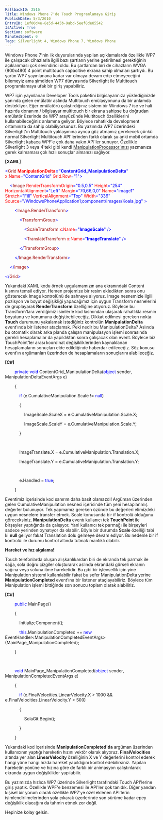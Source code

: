 ```yaml
---
FallbackID: 2516
Title: Windows Phone 7'de Touch Programlamaya Giriş
PublishDate: 5/3/2010
EntryID: 1ef00d4e-8e5d-445b-9abd-5eef8de85542
IsActive: True
Section: software
MinutesSpent: 0
Tags: Silverlight 4, Windows Phone 7, Windows Phone
---
```

Windows Phone 7'nin ilk duyurularında yapılan açıklamalarda özellikle
WP7 ile çalışacak cihazlarla ilgili bazı şartların yerine getirilmesi
gerektiğinin açıklanması çok sevindirici oldu. Bu şartlardan biri de
cihazların WVGA (800x480) 4 point multitouch capacitive ekrana sahip
olmaları şartıydı. Bu şartın WP7 yayınlanana kadar var olmaya devam edip
etmeyeceğini bilemeyiz ama şimdiden WP7 dünyasında Silverlight ile
Multitouch programlamaya ufak bir giriş yapabiliriz.

WP7 için yayınlanan Developer Tools paketini bilgisayarınıza
yüklediğinizde yanında gelen emülatör aslında Multitouch emülasyonunu da
bir anlamda destekliyor. Eğer emülatörü çalıştırdığınız sistem bir
Windows 7 ise ve hali hazırda donanım / bilgisayar multitouch bir ekrana
sahipse bu doğrudan emülatör üzerinde de WP7 arayüzünde Multitouch
özelliklerini kullanabileceğiniz anlamına geliyor. Böylece rahatlıkla
development ortamınıza da sahip olabiliyorsunuz. Bu yazımıda WP7
üzerindeki Silverlight'ın Multitouch yaklaşımına ayrıca göz atmamız
gerekecek çünkü normal Silverlight Multitouch API'lerinden farklı olarak
şu anki mobil ortamda Silverlight kabaca WPF'e çok daha yakın API'ler
sunuyor. Özellikle Silverlight 3 veya 4'teki gibi kendi
[ManipulationProcessor'ınızı](http://daron.yondem.com/tr/post/ea33f1e2-6209-42c7-8495-747a34771b00)
yazmanıza gerek kalmaması çok hızlı sonuçlar almanızı sağlıyor.

**[XAML]**

<span style="color: blue;">\<</span><span
style="color: #a31515;">Grid</span><span style="color: red;">
**ManipulationDelta**</span><span
style="color: blue;">**="ContentGrid\_ManipulationDelta"**</span><span
style="color: red;">  x</span><span style="color: blue;">:</span><span
style="color: red;">Name</span><span
style="color: blue;">="ContentGrid"</span><span style="color: red;">
Grid.Row</span><span style="color: blue;">="1"\></span>

<span style="color: #a31515;">    </span><span
style="color: blue;">\<</span><span
style="color: #a31515;">Image</span><span style="color: red;">
RenderTransformOrigin</span><span
style="color: blue;">="0.5,0.5"</span><span style="color: red;">
Height</span><span style="color: blue;">="254"</span><span
style="color: red;"> HorizontalAlignment</span><span
style="color: blue;">="Left"</span><span style="color: red;">
Margin</span><span style="color: blue;">="70,66,0,0"</span><span
style="color: red;"> Name</span><span
style="color: blue;">="image1"</span><span style="color: red;">
Stretch</span><span style="color: blue;">="Fill"</span><span
style="color: red;"> VerticalAlignment</span><span
style="color: blue;">="Top"</span><span style="color: red;">
Width</span><span style="color: blue;">="336"</span><span
style="color: red;"> Source</span><span
style="color: blue;">="/WindowsPhoneApplication1;component/Images/Koala.jpg" \></span>

<span style="color: #a31515;">        </span><span
style="color: blue;">\<</span><span
style="color: #a31515;">Image.RenderTransform</span><span
style="color: blue;">\></span>

<span style="color: #a31515;">            </span><span
style="color: blue;">\<</span><span
style="color: #a31515;">TransformGroup</span><span
style="color: blue;">\></span>

<span style="color: #a31515;">                </span><span
style="color: blue;">\<</span><span
style="color: #a31515;">ScaleTransform</span><span style="color: red;">
x</span><span style="color: blue;">:</span><span
style="color: red;">Name</span><span
style="color: blue;">="**ImageScale**" /\></span>

<span style="color: #a31515;">                </span><span
style="color: blue;">\<</span><span
style="color: #a31515;">TranslateTransform</span><span
style="color: red;"> x</span><span style="color: blue;">:</span><span
style="color: red;">Name</span><span
style="color: blue;">="**ImageTranslate**" /\></span>

<span style="color: #a31515;">            </span><span
style="color: blue;">\</</span><span
style="color: #a31515;">TransformGroup</span><span
style="color: blue;">\></span>

<span style="color: #a31515;">        </span><span
style="color: blue;">\</</span><span
style="color: #a31515;">Image.RenderTransform</span><span
style="color: blue;">\></span>

<span style="color: #a31515;">    </span><span
style="color: blue;">\</</span><span
style="color: #a31515;">Image</span><span style="color: blue;">\></span>

<span style="color: blue;">\</</span><span
style="color: #a31515;">Grid</span><span style="color: blue;">\></span>

Yukarıdaki XAML kodu örnek uygulamamızın ana ekranındaki Content kısmını
temsil ediyor. Hemen projemize bir resim ekledikten sonra onu gösterecek
Image kontrolünü de sahneye alıyoruz. Image nesnemizle ilgili pozisyon
ve boyut değişikliği yapacağımız için uygun Transform nesnelerini de
gruplayarak **RenderTransform** özelliğine atıyoruz. Böylece bu
Transform'lara verdiğimiz isimlerle kod kısmından ulaşarak rahatlıkla
resmin boyutunu ve konumunu değiştirebileceğiz. Dikkat edilmesi gereken
nokta **Touch** durumunu yakalamak istediğiniz kontrolün
**ManipulationDelta** event'ında bir listener ataçlamak. Peki nedir bu
ManipulationDelta? Aslında bu otomatik olarak arka planda çalışan
manipulasyon işlemi sonrasında gerekli hesaplamalar da yapıldıktan sonra
çalışacak olan event. Böylece biz TouchPoint'ler arası koordinat
değişikliklerinden kaynaklanan hesaplamaların sonuçları elde edildiğinde
haberdar edileceğiz. Söz konusu event'ın argümanları üzerinden de
hesaplamaların sonuçlarını alabileceğiz.

**[C\#]**

        <span style="color: blue;">private</span> <span
style="color: blue;">void</span> ContentGrid\_ManipulationDelta(<span
style="color: blue;">object</span> sender, ManipulationDeltaEventArgs e)

        {

            <span style="color: blue;">if</span>
(e.CumulativeManipulation.Scale != <span
style="color: blue;">null</span>)

            {

                ImageScale.ScaleX = e.CumulativeManipulation.Scale.X;

                ImageScale.ScaleY = e.CumulativeManipulation.Scale.Y;

            }        

 

            ImageTranslate.X = e.CumulativeManipulation.Translation.X;

            ImageTranslate.Y = e.CumulativeManipulation.Translation.Y;

 

            e.Handled = <span style="color: blue;">true</span>;

        }

Eventimiz içerisinde kod sanırım daha basit olamazdı! Argüman üzerinden
gelen CumulativeManipulation nesnesi içerisinde tüm yeni hesaplanmış
değerler bulunuyor. Tek yapmamız gereken özünde bu değerleri elimizdeki
uygun nesnelere transfer etmek. Scale konusunda bir if kontrolü olduğunu
göreceksiniz. **ManipulationDelta** eventı kullanıcı tek **TouchPoint**
ile birşeyler yaptığında da çalışıyor. Yani kullanıcı tek parmağı ile
birşeyleri sadece yerinden oynatıyor da olabilir. Böyle bir durumda
**Scale** özelliği tabi ki **null** geliyor fakat Translation dolu
gelmeye devam ediyor. Bu nedenle bir if kontrolü ile durumu kontrol
altında tutmak mantıklı olabilir.

**Hareket ve hız algılama!**

Touch telefonlarda oluşan alışkanlıkardan biri de ekranda tek parmak ile
sağa, sola doğru çizgiler oluşturarak aslında ekrandaki görseli ekranın
sağına veya soluna itme hareketidir. Bu gibi bir işlevsellik için yine
Manipulation sistemi kullanılabilir fakat bu sefer ManipulationDelta
yerine **ManipulationCompleted** event'ına bir listener ataçlayabiliriz.
Böylece tüm Manipulation işlemi bittiğinde son sonucu toplam olarak
alabiliriz.

**[C\#]**

        <span style="color: blue;">public</span> MainPage()

        {

            InitializeComponent();

            <span
style="color: blue;">this</span>.ManipulationCompleted += <span
style="color: blue;">new</span>
EventHandler\<ManipulationCompletedEventArgs\>(MainPage\_ManipulationCompleted);

        }

 

        <span style="color: blue;">void</span>
MainPage\_ManipulationCompleted(<span style="color: blue;">object</span>
sender, ManipulationCompletedEventArgs e)

        {

            <span style="color: blue;">if</span>
(e.FinalVelocities.LinearVelocity.X \> 1000 &&
e.FinalVelocities.LinearVelocity.Y \> 500)

            {

                SolaGit.Begin();

            }

        }

Yukarıdaki kod içerisinde **ManipulationCompleted'da** argüman üzerinden
kullanıcının yaptığı hareketin hızını vektör olarak alıyoruz.
**FinalVelocities** altında yer alan **LinearVelocity** özelliğinin X ve
Y değerlerini kontrol ederek hangi yöne hangi hızda hareket yapıldığını
kontrol edebilirsiniz. Yapılan hareketin yönüne ve hızına göre de farklı
bir animasyon çalıştırılarak ekranda uygun değişiklikler yapılabilir.

Bu yazımızda hızlıca WP7 üzerinde Silverlight tarafındaki Touch
API'lerine giriş yaptık. Özellikle WPF'e benzemesi ile API'ler çok
tanıdık. Diğer yandan kişisel bir yorum olarak özellikle WP7'ye özel
eklenen API'lerin isimlendirilmelerinden yola çıkarak üzerlerinde son
sürüme kadar epey değişiklik olacağını da tahmin etmek zor değil.

Hepinize kolay gelsin.


